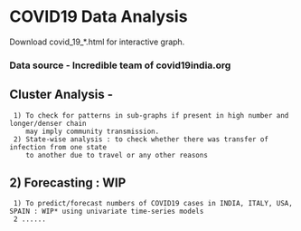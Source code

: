 # COVID19 Data Analysis
Download covid_19_*.html for interactive graph.
### Data source - Incredible team of covid19india.org
## Cluster Analysis - 
     1) To check for patterns in sub-graphs if present in high number and longer/denser chain 
        may imply community transmission.
     2) State-wise analysis : to check whether there was transfer of infection from one state 
        to another due to travel or any other reasons
## 2) Forecasting : WIP
     1) To predict/forecast numbers of COVID19 cases in INDIA, ITALY, USA, SPAIN : WIP* using univariate time-series models
     2 ......

